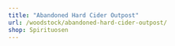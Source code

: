 ```yaml
---
title: "Abandoned Hard Cider Outpost"
url: /woodstock/abandoned-hard-cider-outpost/
shop: Spirituosen
---
```

